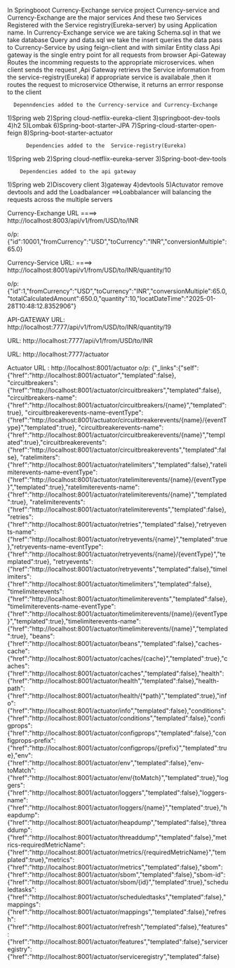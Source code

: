 In Springbooot Currency-Exchange service project Currency-service and Currency-Exchange are the major services
And these two Services Registered with the Service registry(Eureka-server) by using Application name. 
In Currency-Exchange service we are taking Schema.sql in that we take database Query and data.sql we take the insert queries 
the data pass to Currency-Service by using feign-client and with similar Entity class 
Api gateway is the single entry point for all requests from browser 
Api-Gateway Routes the incomming requests to the appropriate microservices.
when client sends the request ,Api Gateway retrievs the Service information from the service-registry(Eureka) if appropriate service is availabale ,then it routes the request to microservice
Otherwise, it returns an errror response to the client

      Depenndencies added to the Currency-service and Currency-Exchange
      
1)Spring web
2)Spring cloud-netflix-eureka-client
3)springboot-dev-tools
4)h2
5)Lombak
6)Spring-boot-starter-JPA
7)Spring-cloud-starter-open-feign
8)Spring-boot-starter-actuator


          Dependencies added to the  Service-registry(Eureka)
          
1)Spring web
2)Spring cloud-netflix-eureka-server
3)Spring-boot-dev-tools

        Dependencies added to the api gateway
        
1)Spring web
2)Discovery client
3)gateway
4)devtools
5)Actuvator
remove devtools and add the Loadbalancer 
==>Loabbalancer will balancing the requests across the multiple servers

Currency-Exchange URL
====>  http://localhost:8003/api/v1/from/USD/to/INR

o/p: {"id":10001,"fromCurrency":"USD","toCurrency":"INR","conversionMultiple":65.0}

Currency-Service URL:
====>   http://localhost:8001/api/v1/from/USD/to/INR/quantity/10

o/p: {"id":1,"fromCurrency":"USD","toCurrency":"INR","conversionMultiple":65.0,"totalCalculatedAmount":650.0,"quantity":10,"locatDateTime":"2025-01-28T10:48:12.8352906"}

API-GATEWAY URL:  http://localhost:7777/api/v1/from/USD/to/INR/quantity/19

URL:  http://localhost:7777/api/v1/from/USD/to/INR

URL:  http://localhost:7777/actuator

Actuator URL : http://localhost:8001/actuator
o/p:
{"_links":{"self":{"href":"http://localhost:8001/actuator","templated":false},
"circuitbreakers":{"href":"http://localhost:8001/actuator/circuitbreakers","templated":false},
"circuitbreakers-name":{"href":"http://localhost:8001/actuator/circuitbreakers/{name}","templated":true},
"circuitbreakerevents-name-eventType":{"href":"http://localhost:8001/actuator/circuitbreakerevents/{name}/{eventType}","templated":true},
"circuitbreakerevents-name":{"href":"http://localhost:8001/actuator/circuitbreakerevents/{name}","templated":true},"circuitbreakerevents":{"href":"http://localhost:8001/actuator/circuitbreakerevents","templated":false},
"ratelimiters":{"href":"http://localhost:8001/actuator/ratelimiters","templated":false},"ratelimiterevents-name-eventType":{"href":"http://localhost:8001/actuator/ratelimiterevents/{name}/{eventType}","templated":true},"ratelimiterevents-name":{"href":"http://localhost:8001/actuator/ratelimiterevents/{name}","templated":true},
"ratelimiterevents":{"href":"http://localhost:8001/actuator/ratelimiterevents","templated":false},"retries":{"href":"http://localhost:8001/actuator/retries","templated":false},"retryevents-name":{"href":"http://localhost:8001/actuator/retryevents/{name}","templated":true},"retryevents-name-eventType":{"href":"http://localhost:8001/actuator/retryevents/{name}/{eventType}","templated":true},
"retryevents":{"href":"http://localhost:8001/actuator/retryevents","templated":false},"timelimiters":{"href":"http://localhost:8001/actuator/timelimiters","templated":false},
"timelimiterevents":{"href":"http://localhost:8001/actuator/timelimiterevents","templated":false},"timelimiterevents-name-eventType":{"href":"http://localhost:8001/actuator/timelimiterevents/{name}/{eventType}","templated":true},"timelimiterevents-name":{"href":"http://localhost:8001/actuator/timelimiterevents/{name}","templated":true},
"beans":{"href":"http://localhost:8001/actuator/beans","templated":false},"caches-cache":{"href":"http://localhost:8001/actuator/caches/{cache}","templated":true},"caches":{"href":"http://localhost:8001/actuator/caches","templated":false},"health":{"href":"http://localhost:8001/actuator/health","templated":false},"health-path":{"href":"http://localhost:8001/actuator/health/{*path}","templated":true},"info":{"href":"http://localhost:8001/actuator/info","templated":false},"conditions":{"href":"http://localhost:8001/actuator/conditions","templated":false},"configprops":{"href":"http://localhost:8001/actuator/configprops","templated":false},"configprops-prefix":{"href":"http://localhost:8001/actuator/configprops/{prefix}","templated":true},"env":{"href":"http://localhost:8001/actuator/env","templated":false},"env-toMatch":{"href":"http://localhost:8001/actuator/env/{toMatch}","templated":true},"loggers":{"href":"http://localhost:8001/actuator/loggers","templated":false},"loggers-name":{"href":"http://localhost:8001/actuator/loggers/{name}","templated":true},"heapdump":{"href":"http://localhost:8001/actuator/heapdump","templated":false},"threaddump":{"href":"http://localhost:8001/actuator/threaddump","templated":false},"metrics-requiredMetricName":{"href":"http://localhost:8001/actuator/metrics/{requiredMetricName}","templated":true},"metrics":{"href":"http://localhost:8001/actuator/metrics","templated":false},"sbom":{"href":"http://localhost:8001/actuator/sbom","templated":false},"sbom-id":{"href":"http://localhost:8001/actuator/sbom/{id}","templated":true},"scheduledtasks":{"href":"http://localhost:8001/actuator/scheduledtasks","templated":false},"mappings":{"href":"http://localhost:8001/actuator/mappings","templated":false},"refresh":{"href":"http://localhost:8001/actuator/refresh","templated":false},"features":{"href":"http://localhost:8001/actuator/features","templated":false},"serviceregistry":{"href":"http://localhost:8001/actuator/serviceregistry","templated":false}
